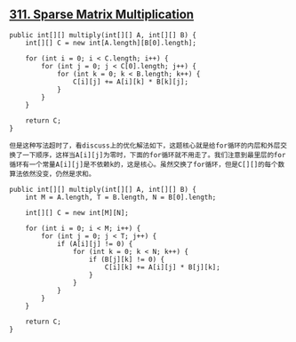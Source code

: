 ## [311. Sparse Matrix Multiplication](https://leetcode.com/problems/sparse-matrix-multiplication/)


```
public int[][] multiply(int[][] A, int[][] B) {
    int[][] C = new int[A.length][B[0].length];

    for (int i = 0; i < C.length; i++) {
        for (int j = 0; j < C[0].length; j++) {
            for (int k = 0; k < B.length; k++) {
                C[i][j] += A[i][k] * B[k][j];
            }
        }
    }

    return C;
}
```

`
但是这种写法超时了，看discuss上的优化解法如下，这题核心就是给for循环的内层和外层交换了一下顺序，这样当A[i][j]为零时，下面的for循环就不用走了。我们注意到最里层的for循环有一个常量A[i][j]是不依赖k的，这是核心。虽然交换了for循环，但是C[][]的每个数算法依然没变，仍然是求和。
`

```
public int[][] multiply(int[][] A, int[][] B) {
    int M = A.length, T = B.length, N = B[0].length;

    int[][] C = new int[M][N];

    for (int i = 0; i < M; i++) {
        for (int j = 0; j < T; j++) {
            if (A[i][j] != 0) {
                for (int k = 0; k < N; k++) {
                    if (B[j][k] != 0) {
                        C[i][k] += A[i][j] * B[j][k];
                    }
                }
            }
        }
    }

    return C;
}
```